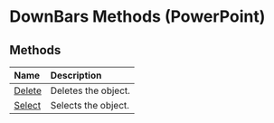 
# DownBars Methods (PowerPoint)

## Methods



|**Name**|**Description**|
|:-----|:-----|
|[Delete](016fc70d-84c5-ab76-4046-bd4f7b625e90.md)|Deletes the object.|
|[Select](b63ca383-9ef3-b05f-2a62-aef1d3c89ae1.md)|Selects the object.|
